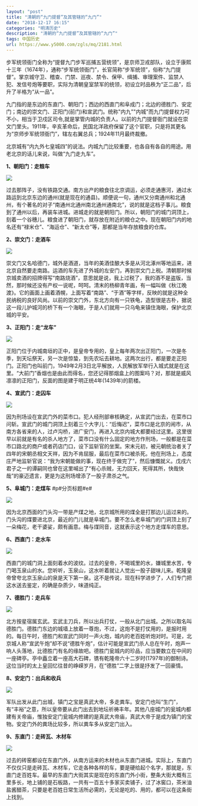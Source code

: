 ```yaml
---
layout: "post"
title: "清朝的“九门提督”及其管辖的“九门”"
date: "2018-12-17 16:15"
categories: "明清历史"
description: "清朝的“九门提督”及其管辖的“九门”"
tags: 中国历史
url: https://www.y5000.com/zgls/mq/2181.html
---
```






步军统领衙门全称为“提督九门步军巡捕五营统领”，是京师卫戎部队，设立于康熙十三年（1674年），通称“步军统领衙门”，长官简称“步军统领”，俗称“九门提督”。掌京城守卫、稽查、门禁、巡夜、禁令、保甲、缉捕、审理案件、监禁人犯、发信号炮等要职，实际为清朝皇室禁军的统领，初设立时品秩为“正二品”，后升了半格为“从一品”。

九门指的是东边的东直门、朝阳门；西边的西直门和阜成门；北边的德胜门、安定门；南边的崇文门、正阳门(前门)和宣武门。统称"内九""内城"而九门提督权力可不小，相当于卫戍区司令,就是掌管内城的负责人。以前的九门提督衙门就设在崇文门里头。1911年，辛亥革命后，民国北洋政府保留了这个官职，只是将其更名为“京师步军统领衙门”，辖左右翼总兵；1924年11月最终裁撤。

北京城有“内九外七皇城四”的说法。内城九门比较重要，也各自有各自的用途。用老北京的话儿来说，叫做“九门走九车”。

**1、朝阳门：走粮车**

**[![](https://img.y5000.comhttps://www.y5000.com/uploads/allimg/140602/2-1406021J45VB.jpg)](https://www.y5000.com)**

过去那阵子，没有铁路交通。南方出产的粮食往北京调运，必须走通惠河，通过水路运到北京东边的通州(就是现在的通县)。顺便说一句，通州又分南通州和北通州，有个著名的对子“南通州北通州南北通州通南北”，说的就是这档子事儿。粮食到了通州以后，再装车进城。进城走的就是朝阳门。所以，朝阳门的城门洞顶上，刻着一个谷穗儿。粮食进了朝阳门，就存放在附近的粮仓之中。现在朝阳门内的地名还有“禄米仓”、“海运仓”、“新太仓”等，那都是当年存放粮食的仓库。

**2、崇文门：走酒车**

[![](https://img.y5000.comhttps://www.y5000.com/uploads/allimg/140602/2-1406021J616201.jpg)](https://www.y5000.com)

崇文门又名哈德门，城外是酒道，当年的美酒佳酿大多是从河北涿州等地运来，进北京自然要走南路。运酒的车先进了外城的左安门，再到崇文门上税。清朝那时候京城卖酒的招牌得写“南路烧酒”，意思就是说，我上过税了，我的酒不是盗版，当然，那时候还没有产权一说呢，呵呵。清末的杨柳青年画，有一幅叫做《秋江晚渡》。它的画面上画着酒幌，上面写着“南路”、“于酒”等字样，反映的就是这种全民纳税的良好风尚。以前的崇文门外，东北方向有一只铁龟，造型很是古朴，据说这一段儿护城河的桥下有一个海眼，于是人们就用一只乌龟来镇住海眼，保护北京城的平安。

**3、正阳门：走“龙车”**

[![](https://img.y5000.comhttps://www.y5000.com/uploads/allimg/140602/2-1406021J924213.jpg)](https://www.y5000.com)

正阳门位于内城南垣的正中，是皇帝专用的，皇上每年两次出正阳门，一次是冬季，到天坛祭天，另一次是惊蛰，到先农坛去耕地。这两次出行，都是要走正阳门。正阳门也叫前门，1949年2月3日北平解放，人民解放军举行入城式就是在这里。“大前门”香烟也是由此而得名，您还记得那烟盒上的图案吗？对，那就是威风凛凛的正阳门，反面的图是建于明正统4年(1439年)的箭楼。

**4、宣武门：走囚车**

[![](https://img.y5000.comhttps://www.y5000.com/uploads/allimg/140602/2-1406021K041201.jpg)](https://www.y5000.com)

因为刑场设在宣武门外的菜市口。犯人经刑部审核确定，从宣武门出去，在菜市口问斩。宣武门的城门洞顶上刻着三个大字儿：“后悔迟”，菜市口是北京的闹市，从南方各省来的人，过卢沟桥，进广安门，再进入北京内城大都要经过这里。这里很早以前就是有名的杀人地方了，菜市口没有什么固定的地方作刑场，一般都是在菜市口路北的商户或者药店门口，设下监斩官的坐案。宋末元初，被元朝统治者关了四年的宋朝丞相文天祥，因为不肯屈服，最后在菜市口被杀死。他在刑场上，态度庄严地监斩官说：“我为宋朝能做的事，现在终于做完了”，然后慷慨就义。戊戌六君子之一的谭嗣同也曾在这里喊出了“有心杀贼，无力回天，死得其所，快哉快哉”的豪迈遗言，更是为这刑场增添了一股子肃杀之气。

**5、阜城门：走煤车** #p#分页标题#e#

[![](https://img.y5000.comhttps://www.y5000.com/uploads/allimg/140602/2-1406021K211104.jpg)](https://www.y5000.com/)

因为北京西面的门头沟一带是产煤之地，北京城所用的煤全是打那边儿运过来的。门头沟的煤要进北京，最近的门儿就是阜城门。要不怎么老阜城门的门洞顶上刻了一朵梅花，老干婆娑，颇有画意。梅与煤同音，这就表示这个地方走煤车的意思。

**6、西直门：走水车**

[![](https://img.y5000.comhttps://www.y5000.com/uploads/allimg/140602/2-1406021K35Ea.jpg)](https://www.y5000.com)

西直门的城门洞上面刻着水的波纹。过去的皇帝，不喝城里的水，嫌城里水苦，专门喝玉泉山的水。您听听，玉泉山，这水听着就让人觉出一股子甜味儿来。乾隆皇帝曾夸北京玉泉山的泉是天下第一泉。这不是传说，现在科学进步了，人们专门把这水送去鉴定，的确是杂质少，味道纯正。

**7、德胜门：走兵车**

[![](https://img.y5000.comhttps://www.y5000.com/uploads/allimg/140602/2-1406021K526261.jpg)](https://www.y5000.com/)

北方按星宿属玄武。玄武主刀兵，所以出兵打仗，一般从北门出城。之所以取名叫德胜门。德胜门东边的城墙上放着一尊炮，不过，这炮不是打仗用的，是报时用的。每日午时，德胜门和宣武门同时一声火炮，城内的老百姓听炮对时。可是，北京城人称“宣武午炮”却不说“德胜午炮”，估计可能是宣武门杀人总在午时，炮声一响人头落地，比德胜门有名的缘故吧。德胜门瓮城内的珍品，应当要数立在中间的一座碑亭。亭中矗立着一座高大石碑，镌有乾隆帝六十二岁时(1797年)的御制诗。这位当时的太上皇回忆往昔的峥嵘岁月，在“德胜”二字上很是抒发了一回豪情。

**8、安定门：出兵和收兵**

[![](https://img.y5000.comhttps://www.y5000.com/uploads/allimg/140602/2-1406021K601305.jpg)](https://www.y5000.com/)

军队出发从此门出城，镇门之宝是真武大帝，多走粪车。安定门也叫“生门”，有“丰裕”之意，所以皇帝要从此门出去到地坛祈祷丰年。其他八座城门的瓮城内都建有关帝庙，惟独安定门瓮城内修建的是真武大帝庙，真武大帝于是成为镇门的宝物。安定门外的粪场比较多，所以粪车多从安定门出入。

**9、东直门：走砖瓦、木材车**

[![](https://img.y5000.comhttps://www.y5000.com/uploads/allimg/140602/2-1406021K041201.jpg)](https://www.y5000.com)

过去的砖窑都设在东直门外，从南方运来的木材也从东直门进城。实际上，东直门不仅仅只是走砖瓦、木材车，它走各种各样的车，要是硬给起个名字，那就是，东直门走百姓车。最早的东直门大街其实是现在的东直门外小街，整条大街大概有三里多长，地上铺的是石板路，一共有一百五十多家买卖铺子，过了冰窖口，茶米油盐酱醋茶，只要是老百姓日常生活所必需的，无论是吃的、用的，都可以在这条街上找到。
